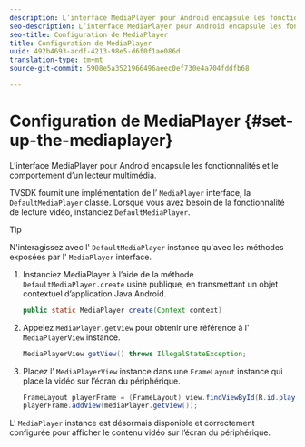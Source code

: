 ```yaml
---
description: L’interface MediaPlayer pour Android encapsule les fonctionnalités et le comportement d’un lecteur multimédia.
seo-description: L’interface MediaPlayer pour Android encapsule les fonctionnalités et le comportement d’un lecteur multimédia.
seo-title: Configuration de MediaPlayer
title: Configuration de MediaPlayer
uuid: 492b4693-acdf-4213-98e5-d6f0f1ae086d
translation-type: tm+mt
source-git-commit: 5908e5a3521966496aeec0ef730e4a704fddfb68

---
```



# Configuration de MediaPlayer {#set-up-the-mediaplayer}

L’interface MediaPlayer pour Android encapsule les fonctionnalités et le comportement d’un lecteur multimédia.

TVSDK fournit une implémentation de l’ `MediaPlayer` interface, la `DefaultMediaPlayer` classe. Lorsque vous avez besoin de la fonctionnalité de lecture vidéo, instanciez `DefaultMediaPlayer`.

>[!TIP]
>
>N&#39;interagissez avec l&#39; `DefaultMediaPlayer` instance qu&#39;avec les méthodes exposées par l&#39; `MediaPlayer` interface.

1. Instanciez MediaPlayer à l’aide de la méthode `DefaultMediaPlayer.create` usine publique, en transmettant un objet contextuel d’application Java Android.

   ```java
   public static MediaPlayer create(Context context) 
   ```

1. Appelez `MediaPlayer.getView` pour obtenir une référence à l&#39; `MediaPlayerView` instance.

   ```java
   MediaPlayerView getView() throws IllegalStateException; 
   ```

1. Placez l’ `MediaPlayerView` instance dans une `FrameLayout` instance qui place la vidéo sur l’écran du périphérique.

   ```java
   FrameLayout playerFrame = (FrameLayout) view.findViewById(R.id.playerFrame); 
   playerFrame.addView(mediaPlayer.getView()); 
   ```

L’ `MediaPlayer` instance est désormais disponible et correctement configurée pour afficher le contenu vidéo sur l’écran du périphérique.
